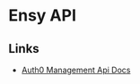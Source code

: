 # Ensy API

## Links

- [Auth0 Management Api Docs](https://auth0.com/docs/api/management/v2/introduction)
